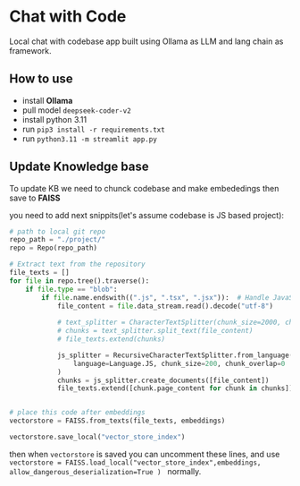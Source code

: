 # Chat with Code 
Local chat with codebase app built using Ollama as LLM and lang chain as framework. 


## How to use 
- install **Ollama**
- pull model `deepseek-coder-v2`
- install python 3.11
- run `pip3 install -r requirements.txt`
- run `python3.11 -m streamlit app.py`

## Update Knowledge base 
To update KB we need to chunck codebase and make embededings then save to **FAISS**

you need to add next snippits(let's assume codebase is JS based project): 

```python
# path to local git repo
repo_path = "./project/"
repo = Repo(repo_path)

# Extract text from the repository
file_texts = []
for file in repo.tree().traverse():
    if file.type == "blob":
        if file.name.endswith((".js", ".tsx", ".jsx")):  # Handle JavaScript files
            file_content = file.data_stream.read().decode("utf-8")
             
            # text_splitter = CharacterTextSplitter(chunk_size=2000, chunk_overlap=200)
            # chunks = text_splitter.split_text(file_content)
            # file_texts.extend(chunks)

            js_splitter = RecursiveCharacterTextSplitter.from_language(
                language=Language.JS, chunk_size=200, chunk_overlap=0
            )
            chunks = js_splitter.create_documents([file_content])
            file_texts.extend([chunk.page_content for chunk in chunks])            


# place this code after embeddings
vectorstore = FAISS.from_texts(file_texts, embeddings)

vectorstore.save_local("vector_store_index")


```
then when `vectorstore` is saved you can uncomment these lines, and use `vectorstore = FAISS.load_local("vector_store_index",embeddings, allow_dangerous_deserialization=True )
` normally. 
